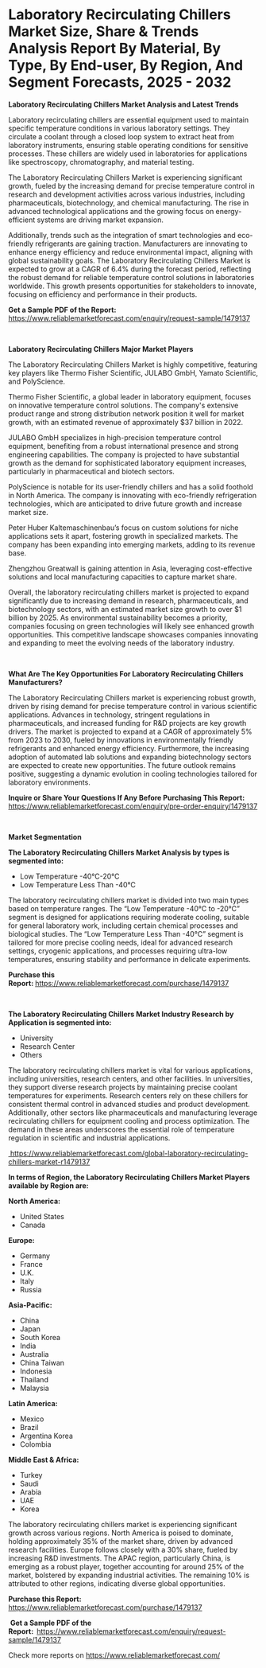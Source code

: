 <p><h1>Laboratory Recirculating Chillers Market Size, Share & Trends Analysis Report By Material, By Type, By End-user, By Region, And Segment Forecasts, 2025 - 2032</h1></p><p><strong>Laboratory Recirculating Chillers Market Analysis and Latest Trends</strong></p>
<p><p>Laboratory recirculating chillers are essential equipment used to maintain specific temperature conditions in various laboratory settings. They circulate a coolant through a closed loop system to extract heat from laboratory instruments, ensuring stable operating conditions for sensitive processes. These chillers are widely used in laboratories for applications like spectroscopy, chromatography, and material testing.</p><p>The Laboratory Recirculating Chillers Market is experiencing significant growth, fueled by the increasing demand for precise temperature control in research and development activities across various industries, including pharmaceuticals, biotechnology, and chemical manufacturing. The rise in advanced technological applications and the growing focus on energy-efficient systems are driving market expansion. </p><p>Additionally, trends such as the integration of smart technologies and eco-friendly refrigerants are gaining traction. Manufacturers are innovating to enhance energy efficiency and reduce environmental impact, aligning with global sustainability goals. The Laboratory Recirculating Chillers Market is expected to grow at a CAGR of 6.4% during the forecast period, reflecting the robust demand for reliable temperature control solutions in laboratories worldwide. This growth presents opportunities for stakeholders to innovate, focusing on efficiency and performance in their products.</p></p>
<p><strong>Get a Sample PDF of the Report:&nbsp;</strong> <a href="https://www.reliablemarketforecast.com/enquiry/request-sample/1479137?utm_campaign=2307&utm_medium=2&utm_source=Github&utm_content=ia&utm_term=30032025&utm_id=laboratory-recirculating-chillers">https://www.reliablemarketforecast.com/enquiry/request-sample/1479137</a></p>
<p>&nbsp;</p>
<p><strong>Laboratory Recirculating Chillers Major Market Players</strong></p>
<p><p>The Laboratory Recirculating Chillers Market is highly competitive, featuring key players like Thermo Fisher Scientific, JULABO GmbH, Yamato Scientific, and PolyScience. </p><p>Thermo Fisher Scientific, a global leader in laboratory equipment, focuses on innovative temperature control solutions. The company's extensive product range and strong distribution network position it well for market growth, with an estimated revenue of approximately $37 billion in 2022.</p><p>JULABO GmbH specializes in high-precision temperature control equipment, benefiting from a robust international presence and strong engineering capabilities. The company is projected to have substantial growth as the demand for sophisticated laboratory equipment increases, particularly in pharmaceutical and biotech sectors.</p><p>PolyScience is notable for its user-friendly chillers and has a solid foothold in North America. The company is innovating with eco-friendly refrigeration technologies, which are anticipated to drive future growth and increase market size.</p><p>Peter Huber Kaltemaschinenbau’s focus on custom solutions for niche applications sets it apart, fostering growth in specialized markets. The company has been expanding into emerging markets, adding to its revenue base.</p><p>Zhengzhou Greatwall is gaining attention in Asia, leveraging cost-effective solutions and local manufacturing capacities to capture market share.</p><p>Overall, the laboratory recirculating chillers market is projected to expand significantly due to increasing demand in research, pharmaceuticals, and biotechnology sectors, with an estimated market size growth to over $1 billion by 2025. As environmental sustainability becomes a priority, companies focusing on green technologies will likely see enhanced growth opportunities. This competitive landscape showcases companies innovating and expanding to meet the evolving needs of the laboratory industry.</p></p>
<p>&nbsp;</p>
<p><strong>What Are The Key Opportunities For Laboratory Recirculating Chillers Manufacturers?</strong></p>
<p><p>The Laboratory Recirculating Chillers market is experiencing robust growth, driven by rising demand for precise temperature control in various scientific applications. Advances in technology, stringent regulations in pharmaceuticals, and increased funding for R&D projects are key growth drivers. The market is projected to expand at a CAGR of approximately 5% from 2023 to 2030, fueled by innovations in environmentally friendly refrigerants and enhanced energy efficiency. Furthermore, the increasing adoption of automated lab solutions and expanding biotechnology sectors are expected to create new opportunities. The future outlook remains positive, suggesting a dynamic evolution in cooling technologies tailored for laboratory environments.</p></p>
<p><strong>Inquire or Share Your Questions If Any Before Purchasing This Report:</strong> <a href="https://www.reliablemarketforecast.com/enquiry/pre-order-enquiry/1479137?utm_campaign=2307&utm_medium=2&utm_source=Github&utm_content=ia&utm_term=30032025&utm_id=laboratory-recirculating-chillers">https://www.reliablemarketforecast.com/enquiry/pre-order-enquiry/1479137</a></p>
<p>&nbsp;</p>
<p><strong>Market Segmentation</strong></p>
<p><strong>The Laboratory Recirculating Chillers Market Analysis by types is segmented into:</strong></p>
<p><ul><li>Low Temperature -40℃-20℃</li><li>Low Temperature Less Than -40℃</li></ul></p>
<p><p>The laboratory recirculating chillers market is divided into two main types based on temperature ranges. The “Low Temperature -40℃ to -20℃” segment is designed for applications requiring moderate cooling, suitable for general laboratory work, including certain chemical processes and biological studies. The “Low Temperature Less Than -40℃” segment is tailored for more precise cooling needs, ideal for advanced research settings, cryogenic applications, and processes requiring ultra-low temperatures, ensuring stability and performance in delicate experiments.</p></p>
<p><strong>Purchase this Report:&nbsp;</strong><a href="https://www.reliablemarketforecast.com/purchase/1479137?utm_campaign=2307&utm_medium=2&utm_source=Github&utm_content=ia&utm_term=30032025&utm_id=laboratory-recirculating-chillers">https://www.reliablemarketforecast.com/purchase/1479137</a></p>
<p>&nbsp;</p>
<p><strong>The Laboratory Recirculating Chillers Market Industry Research by Application is segmented into:</strong></p>
<p><ul><li>University</li><li>Research Center</li><li>Others</li></ul></p>
<p><p>The laboratory recirculating chillers market is vital for various applications, including universities, research centers, and other facilities. In universities, they support diverse research projects by maintaining precise coolant temperatures for experiments. Research centers rely on these chillers for consistent thermal control in advanced studies and product development. Additionally, other sectors like pharmaceuticals and manufacturing leverage recirculating chillers for equipment cooling and process optimization. The demand in these areas underscores the essential role of temperature regulation in scientific and industrial applications.</p></p>
<p><a href="https://www.reliablemarketforecast.com/global-laboratory-recirculating-chillers-market-r1479137?utm_campaign=2307&utm_medium=2&utm_source=Github&utm_content=ia&utm_term=30032025&utm_id=laboratory-recirculating-chillers">&nbsp;https://www.reliablemarketforecast.com/global-laboratory-recirculating-chillers-market-r1479137</a></p>
<p><strong>In terms of Region, the Laboratory Recirculating Chillers Market Players available by Region are:</strong></p>
<p>
    <p> <strong> North America: </strong>
        <ul>
            <li>United States</li>
            <li>Canada</li>
        </ul>
        </p> 
    <p> <strong> Europe: </strong>
        <ul>
            <li>Germany</li>
            <li>France</li>
            <li>U.K.</li>
            <li>Italy</li>
            <li>Russia</li>
        </ul>
        </p> 
    <p> <strong> Asia-Pacific: </strong>
        <ul>
            <li>China</li>
            <li>Japan</li>
            <li>South Korea</li>
            <li>India</li>
            <li>Australia</li>
            <li>China Taiwan</li>
            <li>Indonesia</li>
            <li>Thailand</li>
            <li>Malaysia</li>
        </ul>
        </p> 
    <p> <strong> Latin America: </strong>
        <ul>
            <li>Mexico</li>
            <li>Brazil</li>
            <li>Argentina Korea</li>
            <li>Colombia</li>
        </ul>
        </p> 
    <p> <strong> Middle East & Africa: </strong>
        <ul>
            <li>Turkey</li>
            <li>Saudi</li>
            <li>Arabia</li>
            <li>UAE</li>
            <li>Korea</li>
        </ul>
    </p>
    </p>
<p><p>The laboratory recirculating chillers market is experiencing significant growth across various regions. North America is poised to dominate, holding approximately 35% of the market share, driven by advanced research facilities. Europe follows closely with a 30% share, fueled by increasing R&D investments. The APAC region, particularly China, is emerging as a robust player, together accounting for around 25% of the market, bolstered by expanding industrial activities. The remaining 10% is attributed to other regions, indicating diverse global opportunities.</p></p>
<p><strong>Purchase this Report: </strong><a href="https://www.reliablemarketforecast.com/purchase/1479137?utm_campaign=2307&utm_medium=2&utm_source=Github&utm_content=ia&utm_term=30032025&utm_id=laboratory-recirculating-chillers">https://www.reliablemarketforecast.com/purchase/1479137</a></p>
<p>&nbsp;<strong>Get a Sample PDF of the Report:&nbsp;&nbsp;</strong><a href="https://www.reliablemarketforecast.com/enquiry/request-sample/1479137?utm_campaign=2307&utm_medium=2&utm_source=Github&utm_content=ia&utm_term=30032025&utm_id=laboratory-recirculating-chillers">https://www.reliablemarketforecast.com/enquiry/request-sample/1479137</a></p>
<p><strong></strong></p>
<p>Check more reports on <a href="https://www.reliablemarketforecast.com/?utm_campaign=2307&utm_medium=2&utm_source=Github&utm_content=ia&utm_term=30032025&utm_id=laboratory-recirculating-chillers">https://www.reliablemarketforecast.com/</a></p>